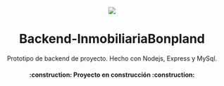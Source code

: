 <p align="center">
   <img src="https://img.shields.io/badge/STATUS-EN%20DESAROLLO-green">
   </p>

<h1 align="center">Backend-InmobiliariaBonpland</h1>

<p align="center">Prototipo de backend de proyecto. Hecho con Nodejs, Express y MySql.</p>

<h4 align="center">
:construction: Proyecto en construcción :construction:
</h4>
